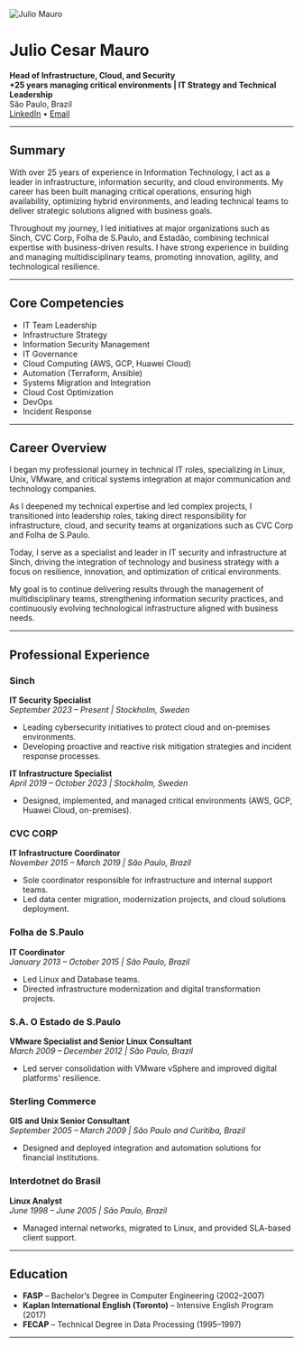 ![Julio Mauro](https://avatars1.githubusercontent.com/u/25463339?s=90&v=4) 
# Julio Cesar Mauro

**Head of Infrastructure, Cloud, and Security**  
**+25 years managing critical environments | IT Strategy and Technical Leadership**  
São Paulo, Brazil  
[LinkedIn](https://www.linkedin.com/in/juliomauro) • [Email](mailto:julio.mauro@gmail.com)

---

## Summary

With over 25 years of experience in Information Technology, I act as a leader in infrastructure, information security, and cloud environments. My career has been built managing critical operations, ensuring high availability, optimizing hybrid environments, and leading technical teams to deliver strategic solutions aligned with business goals.

Throughout my journey, I led initiatives at major organizations such as Sinch, CVC Corp, Folha de S.Paulo, and Estadão, combining technical expertise with business-driven results. I have strong experience in building and managing multidisciplinary teams, promoting innovation, agility, and technological resilience.

---

## Core Competencies

- IT Team Leadership
- Infrastructure Strategy
- Information Security Management
- IT Governance
- Cloud Computing (AWS, GCP, Huawei Cloud)
- Automation (Terraform, Ansible)
- Systems Migration and Integration
- Cloud Cost Optimization
- DevOps
- Incident Response

---

## Career Overview

I began my professional journey in technical IT roles, specializing in Linux, Unix, VMware, and critical systems integration at major communication and technology companies.

As I deepened my technical expertise and led complex projects, I transitioned into leadership roles, taking direct responsibility for infrastructure, cloud, and security teams at organizations such as CVC Corp and Folha de S.Paulo.

Today, I serve as a specialist and leader in IT security and infrastructure at Sinch, driving the integration of technology and business strategy with a focus on resilience, innovation, and optimization of critical environments.

My goal is to continue delivering results through the management of multidisciplinary teams, strengthening information security practices, and continuously evolving technological infrastructure aligned with business needs.

---

## Professional Experience

### Sinch
**IT Security Specialist**  
_September 2023 – Present | Stockholm, Sweden_  
- Leading cybersecurity initiatives to protect cloud and on-premises environments.
- Developing proactive and reactive risk mitigation strategies and incident response processes.

**IT Infrastructure Specialist**  
_April 2019 – October 2023 | Stockholm, Sweden_  
- Designed, implemented, and managed critical environments (AWS, GCP, Huawei Cloud, on-premises).

### CVC CORP
**IT Infrastructure Coordinator**  
_November 2015 – March 2019 | São Paulo, Brazil_  
- Sole coordinator responsible for infrastructure and internal support teams.
- Led data center migration, modernization projects, and cloud solutions deployment.

### Folha de S.Paulo
**IT Coordinator**  
_January 2013 – October 2015 | São Paulo, Brazil_  
- Led Linux and Database teams.
- Directed infrastructure modernization and digital transformation projects.

### S.A. O Estado de S.Paulo
**VMware Specialist and Senior Linux Consultant**  
_March 2009 – December 2012 | São Paulo, Brazil_  
- Led server consolidation with VMware vSphere and improved digital platforms' resilience.

### Sterling Commerce
**GIS and Unix Senior Consultant**  
_September 2005 – March 2009 | São Paulo and Curitiba, Brazil_  
- Designed and deployed integration and automation solutions for financial institutions.

### Interdotnet do Brasil
**Linux Analyst**  
_June 1998 – June 2005 | São Paulo, Brazil_  
- Managed internal networks, migrated to Linux, and provided SLA-based client support.

---

## Education

- **FASP** – Bachelor’s Degree in Computer Engineering (2002–2007)
- **Kaplan International English (Toronto)** – Intensive English Program (2017)
- **FECAP** – Technical Degree in Data Processing (1995–1997)

---

